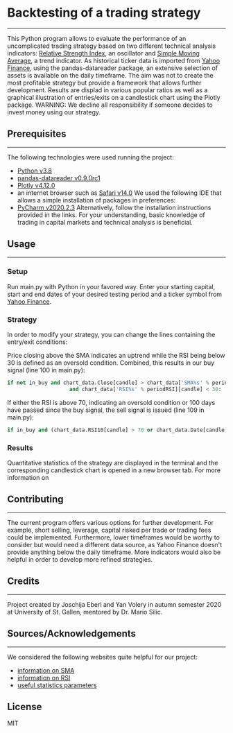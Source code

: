 # Backtesting of a trading strategy
***
This Python program allows to evaluate the performance of an uncomplicated trading strategy based on two different technical analysis indicators: [Relative Strength Index](https://www.investopedia.com/terms/r/rsi.asp), an oscillator and [Simple Moving Average](https://www.investopedia.com/terms/s/sma.asp), a trend indicator. As historical ticker data is imported from [Yahoo Finance](https://finance.yahoo.com/), using the pandas-datareader package, an extensive selection of assets is available on the daily timeframe. The aim was not to create the most profitable strategy but provide a framework that allows further development. Results are displad in various popular ratios as well as a graphical illustration of entries/exits on a candlestick chart using the Plotly package.
WARNING: We decline all responsibility if someone decides to invest money using our strategy.

## Prerequisites
***
The following technologies were used running the project:
* [Python v3.8](https://www.python.org/downloads/release/python-380/)
* [pandas-datareader v0.9.0rc1](https://pandas-datareader.readthedocs.io/en/latest/index.html)
* [Plotly v4.12.0](https://plotly.com/python/getting-started/)
* an internet browser such as [Safari v14.0](https://support.apple.com/de-ch/safari)
We used the following IDE that allows a simple installation of packages in preferences:
* [PyCharm v2020.2.3](https://www.jetbrains.com/de-de/pycharm/)
Alternatively, follow the installation instructions provided in the links.
For your understanding, basic knowledge of trading in capital markets and technical analysis is beneficial.

## Usage
***
### Setup
Run main.py with Python in your favored way. Enter your starting capital, start and end dates of your desired testing period and a ticker symbol from [Yahoo Finance](https://finance.yahoo.com/).

### Strategy
In order to modify your strategy, you can change the lines containing the entry/exit conditions:

Price closing above the SMA indicates an uptrend while the RSI being below 30 is defined as an oversold condition. Combined, this results in our buy signal (line 100 in main.py):
```python
if not in_buy and chart_data.Close[candle] > chart_data['SMA%s' % periodSMA][candle] \
                    and chart_data['RSI%s' % periodRSI][candle] < 30:
```

If either the RSI is above 70, indicating an oversold condition or 100 days have passed since the buy signal, the sell signal is issued (line 109 in main.py):
```Python
if in_buy and (chart_data.RSI10[candle] > 70 or chart_data.Date[candle] - buy_date > timedelta(days=100)):
```

### Results
Quantitative statistics of the strategy are displayed in the terminal and the corresponding candlestick chart is opened in a new browser tab. For more information on

## Contributing
***
The current program offers various options for further development. For example, short selling, leverage, capital risked per trade or trading fees could be implemented. Furthermore, lower timeframes would be worthy to consider but would need a different data source, as Yahoo Finance doesn't provide anything below the daily timeframe. More indicators would also be helpful in order to develop more refined strategies.

## Credits
***
Project created by Joschija Eberl and Yan Volery in autumn semester 2020 at University of St. Gallen, mentored by Dr. Mario Silic.

## Sources/Acknowledgements
***
We considered the following websites quite helpful for our project:
* [information on SMA](https://www.datacamp.com/community/tutorials/moving-averages-in-pandas)
* [information on RSI](https://towardsdatascience.com/algorithmic-trading-with-rsi-using-python-f9823e550fe0)
* [useful statistics parameters](https://www.amibroker.com/guide/w_report.html#old)

## License
MIT
